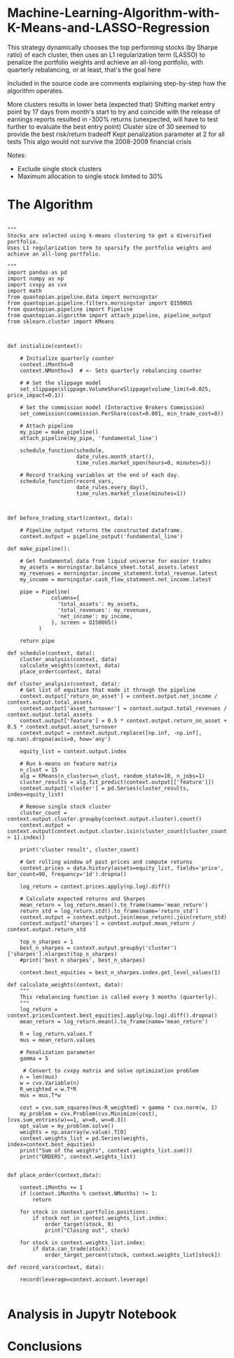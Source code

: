 # Machine-Learning-Algorithm-with-K-Means-and-LASSO-Regression

This strategy dynamically chooses the top performing stocks (by Sharpe ratio) of each cluster, then uses an L1 regularization term (LASSO) to penalize the portfolio weights and achieve an all-long portfolio, with quarterly rebalancing, or at least, that's the goal here

Included in the source code are comments explaining step-by-step how the algorithm operates. 

More clusters results in lower beta (expected that)
Shifting market entry point by 17 days from month's start to try and coincide with the release of earnings reports resulted in -300% returns (unexpected, will have to test further to evaluate the best entry point)
Cluster size of 30 seemed to provide the best risk/return tradeoff
Kept penalization parameter at 2 for all tests
This algo would not survive the 2008-2009 financial crisis

Notes:
<ul>
<li>Exclude single stock clusters</li>
<li>Maximum allocation to single stock limited to 30%</li>
</ul>

<h1>The Algorithm</h1>

<pre>
<code>
"""
Stocks are selected using k-means clustering to get a diversified portfolio. 
Uses L1 regularization term to sparsify the portfolio weights and achieve an all-long portfolio.

"""
import pandas as pd
import numpy as np
import cvxpy as cvx
import math
from quantopian.pipeline.data import morningstar
from quantopian.pipeline.filters.morningstar import Q1500US
from quantopian.pipeline import Pipeline
from quantopian.algorithm import attach_pipeline, pipeline_output
from sklearn.cluster import KMeans



def initialize(context):
    
    # Initialize quarterly counter
    context.iMonths=0
    context.NMonths=3  # <- Sets quarterly rebalancing counter
    
    # # Set the slippage model
    set_slippage(slippage.VolumeShareSlippage(volume_limit=0.025, price_impact=0.1))
    
    # Set the commission model (Interactive Brokers Commission)
    set_commission(commission.PerShare(cost=0.001, min_trade_cost=0))
    
    # Attach pipeline
    my_pipe = make_pipeline()
    attach_pipeline(my_pipe, 'fundamental_line')
    
    schedule_function(schedule,
                      date_rules.month_start(),
                      time_rules.market_open(hours=0, minutes=5))
    
    # Record tracking variables at the end of each day.
    schedule_function(record_vars,
                      date_rules.every_day(),
                      time_rules.market_close(minutes=1))
    
    
       
def before_trading_start(context, data):
    
    # Pipeline_output returns the constructed dataframe.
    context.output = pipeline_output('fundamental_line')
       
def make_pipeline():

    # Get fundamental data from liquid universe for easier trades
    my_assets = morningstar.balance_sheet.total_assets.latest
    my_revenues = morningstar.income_statement.total_revenue.latest
    my_income = morningstar.cash_flow_statement.net_income.latest

    pipe = Pipeline(
              columns={
                'total_assets': my_assets,
                'total_revenues': my_revenues,
                'net_income': my_income,
              }, screen = Q1500US()
          )
    
    return pipe

def schedule(context, data):
    cluster_analysis(context, data)
    calculate_weights(context, data)
    place_order(context, data)
                
def cluster_analysis(context, data):
    # Get list of equities that made it through the pipeline
    context.output['return_on_asset'] = context.output.net_income / context.output.total_assets
    context.output['asset_turnover'] = context.output.total_revenues / context.output.total_assets
    context.output['feature'] = 0.5 * context.output.return_on_asset + 0.5 * context.output.asset_turnover
    context.output = context.output.replace([np.inf, -np.inf], np.nan).dropna(axis=0, how='any')
    
    equity_list = context.output.index
    
    # Run k-means on feature matrix
    n_clust = 15
    alg = KMeans(n_clusters=n_clust, random_state=10, n_jobs=1)
    cluster_results = alg.fit_predict(context.output[['feature']])
    context.output['cluster'] = pd.Series(cluster_results, index=equity_list)
    
    # Remove single stock cluster
    cluster_count = context.output.cluster.groupby(context.output.cluster).count()
    context.output = context.output[context.output.cluster.isin(cluster_count[cluster_count > 1].index)]
    
    print('cluster result', cluster_count)
    
    # Get rolling window of past prices and compute returns
    context.prices = data.history(assets=equity_list, fields='price', bar_count=90, frequency='1d').dropna()
    
    log_return = context.prices.apply(np.log).diff()
    
    # Calculate expected returns and Sharpes
    mean_return = log_return.mean().to_frame(name='mean_return')
    return_std = log_return.std().to_frame(name='return_std')
    context.output = context.output.join(mean_return).join(return_std)
    context.output['sharpes'] = context.output.mean_return / context.output.return_std
    
    top_n_sharpes = 1
    best_n_sharpes = context.output.groupby('cluster')['sharpes'].nlargest(top_n_sharpes)
    #print('best n sharpes', best_n_sharpes)
    
    context.best_equities = best_n_sharpes.index.get_level_values(1)
    
def calculate_weights(context, data):
    """
    This rebalancing function is called every 3 months (quarterly).
    """
    log_return = context.prices[context.best_equities].apply(np.log).diff().dropna()
    mean_return = log_return.mean().to_frame(name='mean_return')
    
    R = log_return.values.T
    mus = mean_return.values
    
    # Penalization parameter
    gamma = 5

     # Convert to cvxpy matrix and solve optimization problem
    n = len(mus)
    w = cvx.Variable(n)
    R_weighted = w.T*R
    mus = mus.T*w

    cost = cvx.sum_squares(mus-R_weighted) + gamma * cvx.norm(w, 1)
    my_problem = cvx.Problem(cvx.Minimize(cost), [cvx.sum_entries(w)==1, w>=0, w<=0.3])
    opt_value = my_problem.solve()
    weights = np.asarray(w.value).T[0]
    context.weights_list = pd.Series(weights, index=context.best_equities)
    print("Sum of the weights", context.weights_list.sum())
    print("ORDERS", context.weights_list)
    
    
def place_order(context,data):
    
    context.iMonths += 1
    if (context.iMonths % context.NMonths) != 1:
        return
    
    for stock in context.portfolio.positions:
        if stock not in context.weights_list.index:
            order_target(stock, 0)
            print("Closing out", stock)

    for stock in context.weights_list.index:
        if data.can_trade(stock):
            order_target_percent(stock, context.weights_list[stock])

def record_vars(context, data):
    
    record(leverage=context.account.leverage)
</code>
</pre>

# Analysis in Jupytr Notebook 


# Conclusions


